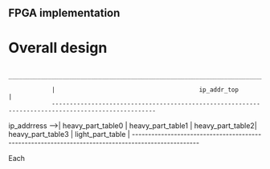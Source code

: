 ## FPGA implementation

# Overall design
 				___________________________________________________________________________________________________

 				|                                        ip_addr_top                                              |
				---------------------------------------------------------------------------------------------------

 ip_addrress -->| heavy_part_table0 | heavy_part_table1 | heavy_part_table2| heavy_part_table3 | light_part_table |
				---------------------------------------------------------------------------------------------------

Each 				

